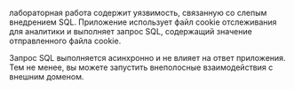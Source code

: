 лабораторная работа содержит уязвимость, связанную со слепым внедрением SQL. Приложение использует файл cookie отслеживания для аналитики и выполняет запрос SQL, содержащий значение отправленного файла cookie.

Запрос SQL выполняется асинхронно и не влияет на ответ приложения. Тем не менее, вы можете запустить внеполосные взаимодействия с внешним доменом.

